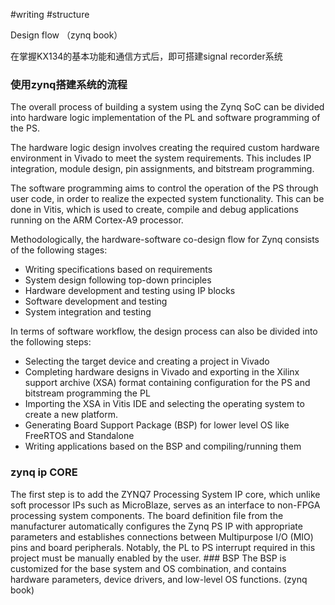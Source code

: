 #writing #structure

Design flow （zynq book） 

在掌握KX134的基本功能和通信方式后，即可搭建signal recorder系统

### 使用zynq搭建系统的流程 

The overall process of building a system using the Zynq SoC can be divided into hardware logic implementation of the PL and software programming of the PS. 

The hardware logic design involves creating the required custom hardware environment in Vivado to meet the system requirements. This includes IP integration, module design, pin assignments, and bitstream programming. 

The software programming aims to control the operation of the PS through user code, in order to realize the expected system functionality. This can be done in Vitis, which is used to create, compile and debug applications running on the ARM Cortex-A9 processor. 

Methodologically, the hardware-software co-design flow for Zynq consists of the following stages: 
- Writing specifications based on requirements 
- System design following top-down principles 
- Hardware development and testing using IP blocks 
- Software development and testing 
- System integration and testing 
 
In terms of software workflow, the design process can also be divided into the following steps:
- Selecting the target device and creating a project in Vivado
- Completing hardware designs in Vivado and exporting in the Xilinx support archive (XSA) format containing configuration for the PS and bitstream programming the PL
- Importing the XSA in Vitis IDE and selecting the operating system to create a new platform.
- Generating Board Support Package (BSP) for lower level OS like FreeRTOS and Standalone
- Writing applications based on the BSP and compiling/running them

### zynq ip CORE 
 
 The first step is to add the ZYNQ7 Processing System IP core, which unlike soft processor IPs such as MicroBlaze, serves as an interface to non-FPGA processing system components. The board definition file from the manufacturer automatically configures the Zynq PS IP with appropriate parameters and establishes connections between Multipurpose I/O (MIO) pins and board peripherals. Notably, the PL to PS interrupt required in this project must be manually enabled by the user. ### BSP The BSP is customized for the base system and OS combination, and contains hardware parameters, device drivers, and low-level OS functions. (zynq book)
